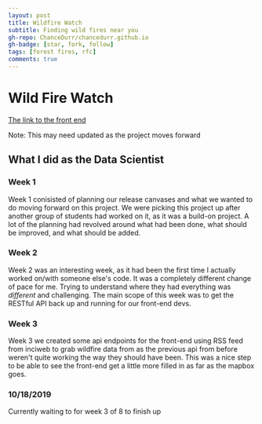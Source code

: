 ```yaml
---
layout: post
title: Wildfire Watch
subtitle: Finding wild fires near you
gh-repo: ChanceDurr/chancedurr.github.io
gh-badge: [star, fork, follow]
tags: [forest fires, rfc]
comments: true
---
```


# Wild Fire Watch

[The link to the front end](https://wildfire-watch-staging.netlify.com/)

Note: This may need updated as the project moves forward

## What I did as the Data Scientist

### Week 1

Week 1 conisisted of planning our release canvases and what we wanted to do moving forward on this project. We were picking this project up after another group of students had worked on it,  as it was a build-on project. A lot of the planning had revolved around what had been done, what should be improved, and what should be added.

### Week 2

Week 2 was an interesting week, as it had been the first time I actually worked on/with someone else's code. It was a completely different change of pace for me. Trying to understand where they had everything was _different_ and challenging.
The main scope of this week was to get the RESTful API back up and running for our front-end devs. 

### Week 3

Week 3 we created some api endpoints for the front-end using RSS feed from inciweb to grab wildfire data from as the previous api from before weren't quite working the way they should have been. This was a nice step to be able to see the front-end get a little more filled in as far as the mapbox goes.

### 10/18/2019

Currently waiting to for week 3 of 8 to finish up


